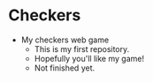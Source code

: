# Checkers
  - My checkers web game
	- This is my first repository.
 	- Hopefully you'll like my game!
	- Not finished yet.
